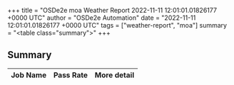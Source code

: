 +++
title = "OSDe2e moa Weather Report 2022-11-11 12:01:01.01826177 +0000 UTC"
author = "OSDe2e Automation"
date = "2022-11-11 12:01:01.01826177 +0000 UTC"
tags = ["weather-report", "moa"]
summary = "<table class=\"summary\"></table>"
+++
## Summary

| Job Name | Pass Rate | More detail |
|----------|-----------|-------------|




